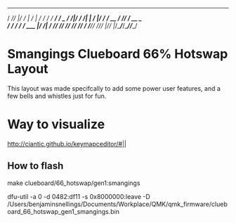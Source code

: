    _____ __  ______    _   _______________________
  / ___//  |/  /   |  / | / / ____/  _/ ____/ ___/
  \__ \/ /|_/ / /| | /  |/ / / __ / // / __ \__ \
 ___/ / /  / / ___ |/ /|  / /_/ // // /_/ /___/ /
/____/_/  /_/_/  |_/_/ |_/\____/___/\____//____/


# Smangings Clueboard 66% Hotswap Layout

This layout was made specifcally to add some power user features, and a few bells and whistles just for fun.

# Way to visualize

http://ciantic.github.io/keymapceditor/#||

## How to flash

make clueboard/66_hotswap/gen1:smangings

dfu-util -a 0 -d 0482:df11 -s 0x8000000:leave -D /Users/benjaminsnellings/Documents/Workplace/QMK/qmk_firmware/clueboard_66_hotswap_gen1_smangings.bin

